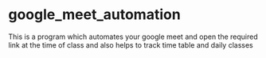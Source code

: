 # google_meet_automation
This is a program which automates your google meet and open the required link at the time of class and also helps to track time table and daily classes
